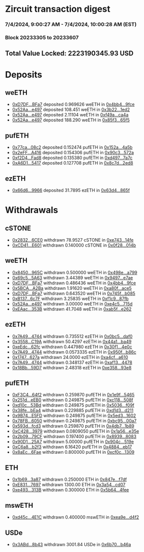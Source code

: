 # Zircuit transaction digest
### 7/4/2024, 9:00:27 AM - 7/4/2024, 10:00:28 AM (EST)
### Block 20233305 to 20233607

## Total Value Locked: 2223190345.93 USD

# Deposits
## weETH
- [0xD7DF...BFa7](https://etherscan.io/address/0xD7DF7E085214743530afF339aFC420c7c720BFa7) deposited 0.969626 weETH in [0x4bb4...9fce](https://etherscan.io/tx/0xD7DF7E085214743530afF339aFC420c7c720BFa7)
- [0x52Aa...e497](https://etherscan.io/address/0x52Aa899454998Be5b000Ad077a46Bbe360F4e497) deposited 108.451 weETH in [0x3b22...1ed2](https://etherscan.io/tx/0x52Aa899454998Be5b000Ad077a46Bbe360F4e497)
- [0x52Aa...e497](https://etherscan.io/address/0x52Aa899454998Be5b000Ad077a46Bbe360F4e497) deposited 2.11104 weETH in [0xf49a...ca4a](https://etherscan.io/tx/0x52Aa899454998Be5b000Ad077a46Bbe360F4e497)
- [0x52Aa...e497](https://etherscan.io/address/0x52Aa899454998Be5b000Ad077a46Bbe360F4e497) deposited 188.290 weETH in [0x85f3...65f5](https://etherscan.io/tx/0x52Aa899454998Be5b000Ad077a46Bbe360F4e497)
## pufETH
- [0x77ca...08c2](https://etherscan.io/address/0x77caB488a50497301cBB6F9231C78c1c681808c2) deposited 0.152474 pufETH in [0x152a...4a5b](https://etherscan.io/tx/0x77caB488a50497301cBB6F9231C78c1c681808c2)
- [0x2eFF...A416](https://etherscan.io/address/0x2eFFa6e6CD453ae966Ebc7F6468c584A3c7AA416) deposited 0.154306 pufETH in [0x90c3...572a](https://etherscan.io/tx/0x2eFFa6e6CD453ae966Ebc7F6468c584A3c7AA416)
- [0xf2D4...Fad8](https://etherscan.io/address/0xf2D4bD6cE33705fE31cf42D9eF0467075A4EFad8) deposited 0.135380 pufETH in [0xd497...7a7c](https://etherscan.io/tx/0xf2D4bD6cE33705fE31cf42D9eF0467075A4EFad8)
- [0xA6D1...5417](https://etherscan.io/address/0xA6D17b2f2d919394Bb3EcBD979bB9F2644BD5417) deposited 0.127708 pufETH in [0x8c7d...2ed8](https://etherscan.io/tx/0xA6D17b2f2d919394Bb3EcBD979bB9F2644BD5417)
## ezETH
- [0x66d6...9966](https://etherscan.io/address/0x66d6dd2831708b4D3e8b332755Df9F5A13bb9966) deposited 31.7895 ezETH in [0x63d4...865f](https://etherscan.io/tx/0x66d6dd2831708b4D3e8b332755Df9F5A13bb9966)
# Withdrawals
## cSTONE
- [0x2832...6CE0](https://etherscan.io/address/0x2832b244122c71F985D2c58e705741F051ab6CE0) withdrawn 78.9527 cSTONE in [0xe743...14fe](https://etherscan.io/tx/0x2832b244122c71F985D2c58e705741F051ab6CE0)
- [0xCD41...E601](https://etherscan.io/address/0xCD4106DD5Ae83B2CF29738C4883C69BDe943E601) withdrawn 0.140000 cSTONE in [0x0f28...014b](https://etherscan.io/tx/0xCD4106DD5Ae83B2CF29738C4883C69BDe943E601)
## weETH
- [0x8450...965C](https://etherscan.io/address/0x8450A7852495DaFe063C3E436d0750698777965C) withdrawn 0.500000 weETH in [0x498e...a799](https://etherscan.io/tx/0x8450A7852495DaFe063C3E436d0750698777965C)
- [0x69c5...5A63](https://etherscan.io/address/0x69c5822FA30C4fa45CF80f393FadcA8D02C55A63) withdrawn 3.44389 weETH in [0x9497...e7ae](https://etherscan.io/tx/0x69c5822FA30C4fa45CF80f393FadcA8D02C55A63)
- [0xD7DF...BFa7](https://etherscan.io/address/0xD7DF7E085214743530afF339aFC420c7c720BFa7) withdrawn 0.486436 weETH in [0x4bb4...9fce](https://etherscan.io/tx/0xD7DF7E085214743530afF339aFC420c7c720BFa7)
- [0x5BCA...A2Ba](https://etherscan.io/address/0x5BCAdeA7063F409dC830E8A95f4728c2dBf4A2Ba) withdrawn 1.91620 weETH in [0xa80f...ace5](https://etherscan.io/tx/0x5BCAdeA7063F409dC830E8A95f4728c2dBf4A2Ba)
- [0xD7DF...BFa7](https://etherscan.io/address/0xD7DF7E085214743530afF339aFC420c7c720BFa7) withdrawn 0.643520 weETH in [0x745f...b085](https://etherscan.io/tx/0xD7DF7E085214743530afF339aFC420c7c720BFa7)
- [0xB137...6c7F](https://etherscan.io/address/0xB1373590F7BCFCC3742f4c893010162ADC766c7F) withdrawn 3.25835 weETH in [0xf1c9...87fb](https://etherscan.io/tx/0xB1373590F7BCFCC3742f4c893010162ADC766c7F)
- [0x52Aa...e497](https://etherscan.io/address/0x52Aa899454998Be5b000Ad077a46Bbe360F4e497) withdrawn 3.00000 weETH in [0xe4c5...715d](https://etherscan.io/tx/0x52Aa899454998Be5b000Ad077a46Bbe360F4e497)
- [0xEAac...353B](https://etherscan.io/address/0xEAac9EBbdd62c7A7f3D881763dbb23770dEb353B) withdrawn 41.7048 weETH in [0xab5f...e262](https://etherscan.io/tx/0xEAac9EBbdd62c7A7f3D881763dbb23770dEb353B)
## ezETH
- [0x7A49...4744](https://etherscan.io/address/0x7A493Be5c2ce014cD049Bf178a1ac0Db1B434744) withdrawn 0.735512 ezETH in [0x0bc5...daf0](https://etherscan.io/tx/0x7A493Be5c2ce014cD049Bf178a1ac0Db1B434744)
- [0x3558...C19A](https://etherscan.io/address/0x3558cfe3B6377ceb8EDF7017DA21E8e6Ce68C19A) withdrawn 50.4297 ezETH in [0x44a1...ba49](https://etherscan.io/tx/0x3558cfe3B6377ceb8EDF7017DA21E8e6Ce68C19A)
- [0xeEdc...62fc](https://etherscan.io/address/0xeEdc089241a3Cb4c2c542EB62AD11c286e5362fc) withdrawn 0.447980 ezETH in [0x30f1...4e0c](https://etherscan.io/tx/0xeEdc089241a3Cb4c2c542EB62AD11c286e5362fc)
- [0x7A49...4744](https://etherscan.io/address/0x7A493Be5c2ce014cD049Bf178a1ac0Db1B434744) withdrawn 0.0573335 ezETH in [0x950f...b86c](https://etherscan.io/tx/0x7A493Be5c2ce014cD049Bf178a1ac0Db1B434744)
- [0x1747...627a](https://etherscan.io/address/0x17472e912F269b6241b3E2EA78e996659EB4627a) withdrawn 24.0000 ezETH in [0xa4cf...a610](https://etherscan.io/tx/0x17472e912F269b6241b3E2EA78e996659EB4627a)
- [0x7A49...4744](https://etherscan.io/address/0x7A493Be5c2ce014cD049Bf178a1ac0Db1B434744) withdrawn 0.348137 ezETH in [0xaf13...4478](https://etherscan.io/tx/0x7A493Be5c2ce014cD049Bf178a1ac0Db1B434744)
- [0x18Bb...59D7](https://etherscan.io/address/0x18BbC2A9d2Cd440cF1f90E8d8C757fDB0D3c59D7) withdrawn 2.48318 ezETH in [0xe358...93e8](https://etherscan.io/tx/0x18BbC2A9d2Cd440cF1f90E8d8C757fDB0D3c59D7)
## pufETH
- [0xF3C4...64f2](https://etherscan.io/address/0xF3C4C6F958c1034b79a1D558D7C3931f28e364f2) withdrawn 0.259870 pufETH in [0x1e9f...5465](https://etherscan.io/tx/0xF3C4C6F958c1034b79a1D558D7C3931f28e364f2)
- [0x251d...eEB0](https://etherscan.io/address/0x251d0b4fe0995B09C2e80fe9D16635583B4beEB0) withdrawn 0.249875 pufETH in [0xc118...508f](https://etherscan.io/tx/0x251d0b4fe0995B09C2e80fe9D16635583B4beEB0)
- [0xd10c...53Bd](https://etherscan.io/address/0xd10cc3891A224D32E37ed599250F4aC6Ce0F53Bd) withdrawn 0.249875 pufETH in [0x5036...f09f](https://etherscan.io/tx/0xd10cc3891A224D32E37ed599250F4aC6Ce0F53Bd)
- [0x38fe...bEa4](https://etherscan.io/address/0x38feD940E3490791a2a8aE8ffb5a59307041bEa4) withdrawn 0.229885 pufETH in [0xd1d3...d211](https://etherscan.io/tx/0x38feD940E3490791a2a8aE8ffb5a59307041bEa4)
- [0x9B74...E5FD](https://etherscan.io/address/0x9B74654823e9416e67e2fE8eF1F0a9dEc7B9E5FD) withdrawn 0.249875 pufETH in [0x5ed3...1602](https://etherscan.io/tx/0x9B74654823e9416e67e2fE8eF1F0a9dEc7B9E5FD)
- [0x78FB...6050](https://etherscan.io/address/0x78FB64E0F917E6AE90c4029Ecf29648c588E6050) withdrawn 0.249875 pufETH in [0xbc95...00a7](https://etherscan.io/tx/0x78FB64E0F917E6AE90c4029Ecf29648c588E6050)
- [0x593d...fcd3](https://etherscan.io/address/0x593d9d7C8372D1C3C6caffabD13ef4884d10fcd3) withdrawn 0.259870 pufETH in [0x4db7...1b89](https://etherscan.io/tx/0x593d9d7C8372D1C3C6caffabD13ef4884d10fcd3)
- [0xC428...3979](https://etherscan.io/address/0xC4288960bD4C8A5253387874E5451Cc9e4043979) withdrawn 0.0809050 pufETH in [0x1a56...e35e](https://etherscan.io/tx/0xC4288960bD4C8A5253387874E5451Cc9e4043979)
- [0x2b09...79CF](https://etherscan.io/address/0x2b090b06e8987d215643cB2450F60640FE0079CF) withdrawn 0.197400 pufETH in [0x8939...8083](https://etherscan.io/tx/0x2b090b06e8987d215643cB2450F60640FE0079CF)
- [0x90D1...25A7](https://etherscan.io/address/0x90D1DeA72Db2067ec919C0A2487bF035720c25A7) withdrawn 5.00000 pufETH in [0x904c...519e](https://etherscan.io/tx/0x90D1DeA72Db2067ec919C0A2487bF035720c25A7)
- [0xC6a8...b2f3](https://etherscan.io/address/0xC6a8f0f8379f06Ca34F2f9a76864278105A6b2f3) withdrawn 6.16420 pufETH in [0x4884...eb17](https://etherscan.io/tx/0xC6a8f0f8379f06Ca34F2f9a76864278105A6b2f3)
- [0x8aEc...6Fae](https://etherscan.io/address/0x8aEc39f0fE27a2CFb5DeBaFCDD2B5085fA556Fae) withdrawn 0.800000 pufETH in [0xcf0c...1309](https://etherscan.io/tx/0x8aEc39f0fE27a2CFb5DeBaFCDD2B5085fA556Fae)
## ETH
- [0x1b69...3a87](https://etherscan.io/address/0x1b6974eD0773DAc8CEfB97eeFaD89839707e3a87) withdrawn 0.250000 ETH in [0x847e...f7df](https://etherscan.io/tx/0x1b6974eD0773DAc8CEfB97eeFaD89839707e3a87)
- [0xE831...7697](https://etherscan.io/address/0xE831C8903de820137c13681E78A5780afDdf7697) withdrawn 1300.00 ETH in [0x3a54...cd07](https://etherscan.io/tx/0xE831C8903de820137c13681E78A5780afDdf7697)
- [0xe493...313B](https://etherscan.io/address/0xe493d64DC68EDae2A14fa67c6fC34E2A1566313B) withdrawn 0.300000 ETH in [0x5b64...4fee](https://etherscan.io/tx/0xe493d64DC68EDae2A14fa67c6fC34E2A1566313B)
## mswETH
- [0xd45c...4E1C](https://etherscan.io/address/0xd45cDfF84BF5011E0D12eEfB623A547fee8A4E1C) withdrawn 0.400000 mswETH in [0xea9e...d4f2](https://etherscan.io/tx/0xd45cDfF84BF5011E0D12eEfB623A547fee8A4E1C)
## USDe
- [0x3ABd...8b43](https://etherscan.io/address/0x3ABd29D79DD6227c87C837E7836eA79c4BB98b43) withdrawn 3001.84 USDe in [0x6b70...b46a](https://etherscan.io/tx/0x3ABd29D79DD6227c87C837E7836eA79c4BB98b43)
